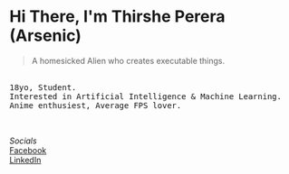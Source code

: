 # Hi There, I'm Thirshe Perera (Arsenic)<br>
> A homesicked Alien who creates executable things. <br>


<br>
<div style="font-family: monospace;">
18yo, Student. <br>
Interested in Artificial Intelligence & Machine Learning.<br>
Anime enthusiest, Average FPS lover.<br><br><br></div>


*Socials* <br>
 [Facebook](https://web.facebook.com/thirshe.perera)<br>[LinkedIn](https://www.linkedin.com/in/thirshe-perera-109644276/?lipi=urn%3Ali%3Apage%3Aprofile_common_profile_index%3Bd5c976e4-ae37-497b-b3bd-851b508d983c)


